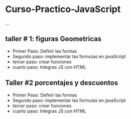 # Curso-Practico-JavaScript

...
## taller # 1: figuras Geometricas

- Primer Paso:  Definir las formas
- Segundo paso: implementar las formulas en javaScript
- tercer paso: crear funciones
- cuarto paso: Integras JS con HTML 

## Taller #2 porcentajes y descuentos

- Primer Paso:  Definir las formas
- Segundo paso: implementar las formulas en javaScript
- tercer paso: crear funciones
- cuarto paso: Integras JS con HTML 